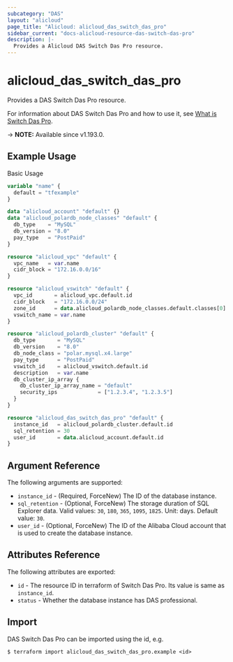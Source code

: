 ```yaml
---
subcategory: "DAS"
layout: "alicloud"
page_title: "Alicloud: alicloud_das_switch_das_pro"
sidebar_current: "docs-alicloud-resource-das-switch-das-pro"
description: |-
  Provides a Alicloud DAS Switch Das Pro resource.
---
```


# alicloud_das_switch_das_pro

Provides a DAS Switch Das Pro resource.

For information about DAS Switch Das Pro and how to use it, see [What is Switch Das Pro](https://www.alibabacloud.com/help/en/database-autonomy-service/latest/enabledaspro).

-> **NOTE:** Available since v1.193.0.

## Example Usage

Basic Usage

```terraform
variable "name" {
  default = "tfexample"
}

data "alicloud_account" "default" {}
data "alicloud_polardb_node_classes" "default" {
  db_type    = "MySQL"
  db_version = "8.0"
  pay_type   = "PostPaid"
}

resource "alicloud_vpc" "default" {
  vpc_name   = var.name
  cidr_block = "172.16.0.0/16"
}

resource "alicloud_vswitch" "default" {
  vpc_id       = alicloud_vpc.default.id
  cidr_block   = "172.16.0.0/24"
  zone_id      = data.alicloud_polardb_node_classes.default.classes[0].zone_id
  vswitch_name = var.name
}

resource "alicloud_polardb_cluster" "default" {
  db_type       = "MySQL"
  db_version    = "8.0"
  db_node_class = "polar.mysql.x4.large"
  pay_type      = "PostPaid"
  vswitch_id    = alicloud_vswitch.default.id
  description   = var.name
  db_cluster_ip_array {
    db_cluster_ip_array_name = "default"
    security_ips             = ["1.2.3.4", "1.2.3.5"]
  }
}

resource "alicloud_das_switch_das_pro" "default" {
  instance_id   = alicloud_polardb_cluster.default.id
  sql_retention = 30
  user_id       = data.alicloud_account.default.id
}
```

## Argument Reference

The following arguments are supported:

* `instance_id` - (Required, ForceNew) The ID of the database instance.
* `sql_retention` - (Optional, ForceNew) The storage duration of SQL Explorer data. Valid values: `30`, `180`, `365`, `1095`, `1825`. Unit: days. Default value: `30`.
* `user_id` - (Optional, ForceNew) The ID of the Alibaba Cloud account that is used to create the database instance.

## Attributes Reference

The following attributes are exported:

* `id` - The resource ID in terraform of Switch Das Pro. Its value is same as `instance_id`.
* `status` - Whether the database instance has DAS professional.

## Import

DAS Switch Das Pro can be imported using the id, e.g.

```shell
$ terraform import alicloud_das_switch_das_pro.example <id>
```

